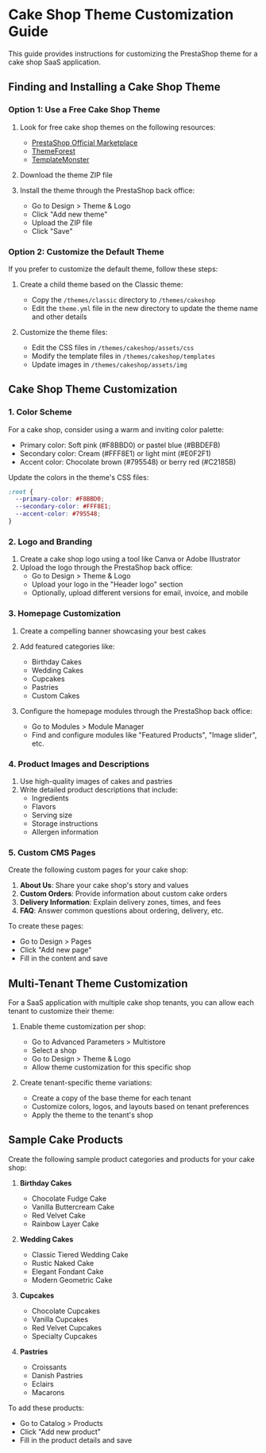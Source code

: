 # Cake Shop Theme Customization Guide

This guide provides instructions for customizing the PrestaShop theme for a cake shop SaaS application.

## Finding and Installing a Cake Shop Theme

### Option 1: Use a Free Cake Shop Theme

1. Look for free cake shop themes on the following resources:
   - [PrestaShop Official Marketplace](https://addons.prestashop.com/en/3-templates-prestashop)
   - [ThemeForest](https://themeforest.net/category/ecommerce/prestashop)
   - [TemplateMonster](https://www.templatemonster.com/prestashop-themes/)

2. Download the theme ZIP file

3. Install the theme through the PrestaShop back office:
   - Go to Design > Theme & Logo
   - Click "Add new theme"
   - Upload the ZIP file
   - Click "Save"

### Option 2: Customize the Default Theme

If you prefer to customize the default theme, follow these steps:

1. Create a child theme based on the Classic theme:
   - Copy the `/themes/classic` directory to `/themes/cakeshop`
   - Edit the `theme.yml` file in the new directory to update the theme name and other details

2. Customize the theme files:
   - Edit the CSS files in `/themes/cakeshop/assets/css`
   - Modify the template files in `/themes/cakeshop/templates`
   - Update images in `/themes/cakeshop/assets/img`

## Cake Shop Theme Customization

### 1. Color Scheme

For a cake shop, consider using a warm and inviting color palette:

- Primary color: Soft pink (#F8BBD0) or pastel blue (#BBDEFB)
- Secondary color: Cream (#FFF8E1) or light mint (#E0F2F1)
- Accent color: Chocolate brown (#795548) or berry red (#C2185B)

Update the colors in the theme's CSS files:

```css
:root {
  --primary-color: #F8BBD0;
  --secondary-color: #FFF8E1;
  --accent-color: #795548;
}
```

### 2. Logo and Branding

1. Create a cake shop logo using a tool like Canva or Adobe Illustrator
2. Upload the logo through the PrestaShop back office:
   - Go to Design > Theme & Logo
   - Upload your logo in the "Header logo" section
   - Optionally, upload different versions for email, invoice, and mobile

### 3. Homepage Customization

1. Create a compelling banner showcasing your best cakes
2. Add featured categories like:
   - Birthday Cakes
   - Wedding Cakes
   - Cupcakes
   - Pastries
   - Custom Cakes

3. Configure the homepage modules through the PrestaShop back office:
   - Go to Modules > Module Manager
   - Find and configure modules like "Featured Products", "Image slider", etc.

### 4. Product Images and Descriptions

1. Use high-quality images of cakes and pastries
2. Write detailed product descriptions that include:
   - Ingredients
   - Flavors
   - Serving size
   - Storage instructions
   - Allergen information

### 5. Custom CMS Pages

Create the following custom pages for your cake shop:

1. **About Us**: Share your cake shop's story and values
2. **Custom Orders**: Provide information about custom cake orders
3. **Delivery Information**: Explain delivery zones, times, and fees
4. **FAQ**: Answer common questions about ordering, delivery, etc.

To create these pages:
- Go to Design > Pages
- Click "Add new page"
- Fill in the content and save

## Multi-Tenant Theme Customization

For a SaaS application with multiple cake shop tenants, you can allow each tenant to customize their theme:

1. Enable theme customization per shop:
   - Go to Advanced Parameters > Multistore
   - Select a shop
   - Go to Design > Theme & Logo
   - Allow theme customization for this specific shop

2. Create tenant-specific theme variations:
   - Create a copy of the base theme for each tenant
   - Customize colors, logos, and layouts based on tenant preferences
   - Apply the theme to the tenant's shop

## Sample Cake Products

Create the following sample product categories and products for your cake shop:

1. **Birthday Cakes**
   - Chocolate Fudge Cake
   - Vanilla Buttercream Cake
   - Red Velvet Cake
   - Rainbow Layer Cake

2. **Wedding Cakes**
   - Classic Tiered Wedding Cake
   - Rustic Naked Cake
   - Elegant Fondant Cake
   - Modern Geometric Cake

3. **Cupcakes**
   - Chocolate Cupcakes
   - Vanilla Cupcakes
   - Red Velvet Cupcakes
   - Specialty Cupcakes

4. **Pastries**
   - Croissants
   - Danish Pastries
   - Eclairs
   - Macarons

To add these products:
- Go to Catalog > Products
- Click "Add new product"
- Fill in the product details and save
